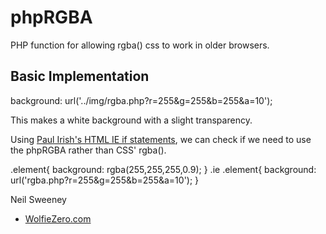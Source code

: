 phpRGBA
=======

PHP function for allowing rgba() css to work in older browsers.

Basic Implementation
--------------------

background: url('../img/rgba.php?r=255&g=255&b=255&a=10');

This makes a white background with a slight transparency.

Using [Paul Irish's HTML IE if statements](http://paulirish.com/2008/conditional-stylesheets-vs-css-hacks-answer-neither/), we can check if we need to use the phpRGBA rather than CSS' rgba().

.element{ background: rgba(255,255,255,0.9); }
.ie .element{ background: url('rgba.php?r=255&g=255&b=255&a=10'); }


Neil Sweeney
- [WolfieZero.com](http://wolfiezero.com/)
